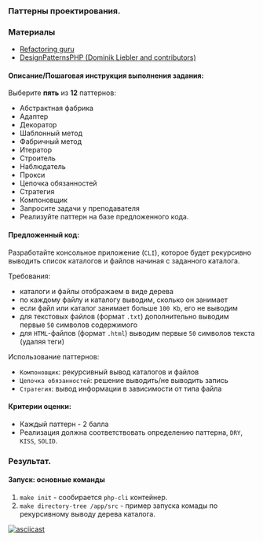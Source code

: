 ### Паттерны проектирования.

### Материалы
- [Refactoring guru](https://refactoring.guru/design-patterns)
- [DesignPatternsPHP (Dominik Liebler and contributors)](https://designpatternsphp.readthedocs.io/_/downloads/en/latest/pdf/)

#### Описание/Пошаговая инструкция выполнения задания:
Выберите **пять** из **12** паттернов:
- Абстрактная фабрика
- Адаптер
- Декоратор
- Шаблонный метод
- Фабричный метод
- Итератор
- Строитель
- Наблюдатель
- Прокси
- Цепочка обязанностей
- Стратегия
- Компоновщик
- Запросите задачи у преподавателя
- Реализуйте паттерн на базе предложенного кода.

#### Предложенный код:
Разработайте консольное приложение (`CLI`), которое будет рекурсивно выводить список каталогов и файлов начиная с
заданного каталога.

Требования:
- каталоги и файлы отображаем в виде дерева
- по каждому файлу и каталогу выводим, сколько он занимает
- если файл или каталог занимает больше `100 Kb`, его не выводим
- для текстовых файлов (формат `.txt`) дополнительно выводим первые `50` символов содержимого
- для `HTML`-файлов (формат `.html`) выводим первые `50` символов текста (удаляя теги)

Использование паттернов:

- `Компоновщик`: рекурсивный вывод каталогов и файлов
- `Цепочка обязанностей`: решение выводить/не выводить запись
- `Стратегия`: вывод информации в зависимости от типа файла

#### Критерии оценки:
- Каждый паттерн - 2 балла
- Реализация должна соответствовать определению паттерна, `DRY`, `KISS`, `SOLID`.

### Результат.

#### Запуск: основные команды
1. `make init` - сообирается `php-cli` контейнер.
3. `make directory-tree /app/src` - пример запуска комады по рекурсивному выводу дерева каталога.

[![asciicast](https://asciinema.org/a/E9lCcQfi8xhgOc26hirhUjggC.svg)](https://asciinema.org/a/E9lCcQfi8xhgOc26hirhUjggC)
